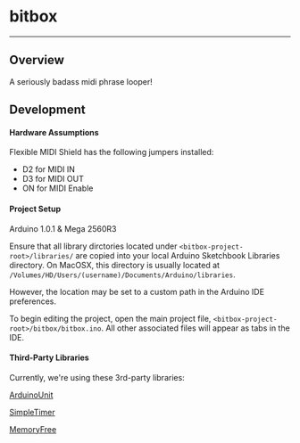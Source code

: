# bitbox
---



## Overview

A seriously badass midi phrase looper!

## Development


#### Hardware Assumptions

Flexible MIDI Shield has the following jumpers installed:

* D2 for MIDI IN
* D3 for MIDI OUT
* ON for MIDI Enable

#### Project Setup

Arduino 1.0.1 & Mega 2560R3

Ensure that all library dirctories located under `<bitbox-project-root>/libraries/` are copied into your local Arduino Sketchbook Libraries directory. On MacOSX, this directory is usually located at `/Volumes/HD/Users/(username)/Documents/Arduino/libraries`.

However, the location may be set to a custom path in the Arduino IDE preferences.

To begin editing the project, open the main project file, `<bitbox-project-root>/bitbox/bitbox.ino`. All other associated files will appear as tabs in the IDE.

#### Third-Party Libraries
Currently, we're using these 3rd-party libraries:

[ArduinoUnit](http://code.google.com/p/arduinounit/)

[SimpleTimer](http://arduino.cc/playground/Code/SimpleTimer)

[MemoryFree](http://arduino.cc/playground/Code/AvailableMemory)